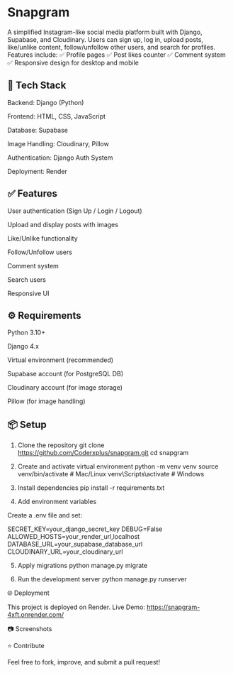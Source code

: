 # Snapgram

A simplified Instagram-like social media platform built with Django, Supabase, and Cloudinary. Users can sign up, log in, upload posts, like/unlike content, follow/unfollow other users, and search for profiles. Features include:
✅ Profile pages
✅ Post likes counter
✅ Comment system
✅ Responsive design for desktop and mobile

## 🚀 Tech Stack

Backend: Django (Python)

Frontend: HTML, CSS, JavaScript

Database: Supabase

Image Handling: Cloudinary, Pillow

Authentication: Django Auth System

Deployment: Render

## ✅ Features

User authentication (Sign Up / Login / Logout)

Upload and display posts with images

Like/Unlike functionality

Follow/Unfollow users

Comment system

Search users

Responsive UI

## ⚙️ Requirements

Python 3.10+

Django 4.x

Virtual environment (recommended)

Supabase account (for PostgreSQL DB)

Cloudinary account (for image storage)

Pillow (for image handling)

## 📦 Setup
1. Clone the repository
git clone https://github.com/Coderxplus/snapgram.git
cd snapgram

2. Create and activate virtual environment
python -m venv venv
source venv/bin/activate  # Mac/Linux
venv\Scripts\activate     # Windows

3. Install dependencies
pip install -r requirements.txt

4. Add environment variables

Create a .env file and set:

SECRET_KEY=your_django_secret_key
DEBUG=False
ALLOWED_HOSTS=your_render_url,localhost
DATABASE_URL=your_supabase_database_url
CLOUDINARY_URL=your_cloudinary_url

5. Apply migrations
python manage.py migrate

6. Run the development server
python manage.py runserver

🌐 Deployment

This project is deployed on Render.
Live Demo: https://snapgram-4xft.onrender.com/

📷 Screenshots



⭐ Contribute

Feel free to fork, improve, and submit a pull request!
